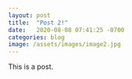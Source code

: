 ```yaml
---
layout: post
title:  "Post 2!"
date:   2020-08-08 07:41:25 -0700
categories: blog
image: /assets/images/image2.jpg
---
```

This is a post.